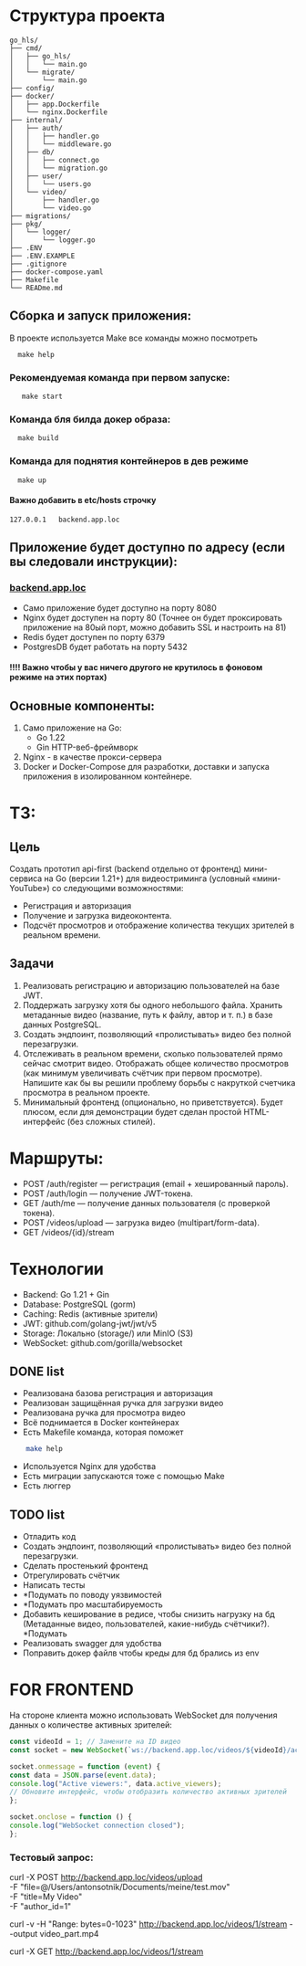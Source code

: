 # Структура проекта
```
go_hls/
├── cmd/
│   ├── go_hls/
│   │   └── main.go
│   └── migrate/
│       └── main.go
├── config/
├── docker/
│   ├── app.Dockerfile
│   └── nginx.Dockerfile
├── internal/
│   ├── auth/
│   │   ├── handler.go
│   │   └── middleware.go
│   ├── db/
│   │   ├── connect.go
│   │   └── migration.go
│   ├── user/
│   │   └── users.go
│   └── video/
│       ├── handler.go
│       └── video.go
├── migrations/
├── pkg/
│   └── logger/
│       └── logger.go
├── .ENV
├── .ENV.EXAMPLE
├── .gitignore
├── docker-compose.yaml
├── Makefile
└── READme.md
```

##  Сборка и запуск приложения:
В проекте используется Make все команды можно посмотреть 
```shell
  make help 
```
### Рекомендуемая команда при первом запуске:
```shell
   make start
```

### Команда бля билда докер образа:
```shell
  make build
```
### Команда для поднятия контейнеров в дев режиме
```shell
  make up
```

#### Важно добавить в **etc/hosts** строчку
```
127.0.0.1   backend.app.loc
```

## Приложение будет доступно по адресу (если вы следовали инструкции):
### [backend.app.loc](http://backend.app.loc)
- Само приложение будет доступно на порту 8080
- Nginx будет доступен на порту 80 (Точнее он будет проксировать приложение на 80ый порт, можно добавить SSL и настроить на 81)
- Redis будет доступен по порту 6379
- PostgresDB будет работать на порту 5432
#### !!!! Важно чтобы у вас ничего другого не крутилось в фоновом режиме на этих портах)

## Основные компоненты:
1. Само приложение на Go:
   * Go 1.22
   * Gin  HTTP-веб-фреймворк
2. Nginx - в качестве прокси-сервера
3. Docker и Docker-Compose для разработки, доставки и запуска приложения в изолированном контейнере.

# ТЗ:

## Цель
Создать прототип api-first (backend отдельно от фронтенд) мини-сервиса на Go (версии 1.21+) для видеостриминга (условный «мини-YouTube») со следующими возможностями:
- Регистрация и авторизация
- Получение и загрузка видеоконтента.
- Подсчёт просмотров и отображение количества текущих зрителей в реальном времени.

## Задачи
1. Реализовать регистрацию и авторизацию пользователей на базе JWT.
2. Поддержать загрузку хотя бы одного небольшого файла. Хранить метаданные видео (название, путь к файлу, автор и т. п.) в базе данных PostgreSQL.
3. Создать эндпоинт, позволяющий «пролистывать» видео без полной перезагрузки.
4. Отслеживать в реальном времени, сколько пользователей прямо сейчас смотрит видео.  Отображать общее количество просмотров (как минимум увеличивать счётчик при первом просмотре). Напишите как бы вы решили проблему борьбы с накруткой счетчика просмотра в реальном проекте.
5. Минимальный фронтенд (опционально, но приветствуется). Будет плюсом, если для демонстрации будет сделан простой HTML-интерфейс (без сложных стилей).


# Маршруты:
- POST /auth/register — регистрация (email + хешированный пароль).
- POST /auth/login — получение JWT-токена.
- GET /auth/me — получение данных пользователя (с проверкой токена).
- POST /videos/upload — загрузка видео (multipart/form-data).
- GET /videos/{id}/stream 

# Технологии
- Backend: Go 1.21 + Gin
- Database: PostgreSQL (gorm)
- Caching: Redis (активные зрители)
- JWT: github.com/golang-jwt/jwt/v5
- Storage: Локально (storage/) или MinIO (S3)
- WebSocket: github.com/gorilla/websocket

## DONE list
- Реализована базова регистрация и авторизация
- Реализован защищённая ручка для загрузки видео
- Реализована ручка для просмотра видео
- Всё поднимается в Docker контейнерах
- Есть Makefile команда, которая поможет
```sh
    make help
```
- Используется Nginx для удобства
- Есть миграции запускаются тоже с помощью Make
- Есть люггер


## TODO list
- Отладить код
- Создать эндпоинт, позволяющий «пролистывать» видео без полной перезагрузки.
- Сделать простенький фронтенд
- Отрегулировать счётчик
- Написать тесты
- *Подумать по поводу уязвимостей
- *Подумать про масштабируемость
- Добавить кеширование в редисе, чтобы снизить нагрузку на бд (Метаданные видео, пользователей, какие-нибудь счётчики?). *Подумать
- Реализовать swagger для удобства
- Поправить докер файлв чтобы креды для бд брались из env


# FOR FRONTEND

На стороне клиента можно использовать WebSocket для получения данных о количестве активных зрителей:
```javascript
const videoId = 1; // Замените на ID видео
const socket = new WebSocket(`ws://backend.app.loc/videos/${videoId}/active-viewers`);

socket.onmessage = function (event) {
const data = JSON.parse(event.data);
console.log("Active viewers:", data.active_viewers);
// Обновите интерфейс, чтобы отобразить количество активных зрителей
};

socket.onclose = function () {
console.log("WebSocket connection closed");
};
```

### Тестовый запрос:
curl -X POST http://backend.app.loc/videos/upload \
-F "file=@/Users/antonsotnik/Documents/meine/test.mov" \
-F "title=My Video" \
-F "author_id=1"

curl -v -H "Range: bytes=0-1023" http://backend.app.loc/videos/1/stream --output video_part.mp4

curl -X GET http://backend.app.loc/videos/1/stream